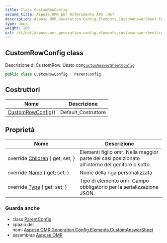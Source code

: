 ```yaml
---
title: Class CustomRowConfig
second_title: Aspose.OMR per Riferimento API .NET
description: Aspose.OMR.Generation.Config.Elements.CustomAnswerSheet.CustomRowConfig classe. Descrizione di CustomRow. Usato conCustomAnswerSheetConfig
type: docs
weight: 160
url: /it/net/aspose.omr.generation.config.elements.customanswersheet/customrowconfig/
---
```

## CustomRowConfig class

Descrizione di CustomRow. Usato con[`CustomAnswerSheetConfig`](../customanswersheetconfig/)

```csharp
public class CustomRowConfig : ParentConfig
```

## Costruttori

| Nome | Descrizione |
| --- | --- |
| [CustomRowConfig](customrowconfig/)() | Default_Costruttore |

## Proprietà

| Nome | Descrizione |
| --- | --- |
| override [Children](../../aspose.omr.generation.config.elements.customanswersheet/customrowconfig/children/) { get; set; } | Elementi figlio omr. Nella maggior parte dei casi posizionato all'interno del genitore o sotto. |
| override [Name](../../aspose.omr.generation.config.elements.customanswersheet/customrowconfig/name/) { get; set; } | Nome della riga personalizzata |
| override [Type](../../aspose.omr.generation.config.elements.customanswersheet/customrowconfig/type/) { get; set; } | Tipo di elemento omr. Campo obbligatorio per la serializzazione JSON. |

### Guarda anche

* class [ParentConfig](../../aspose.omr.generation.config/parentconfig/)
* spazio dei nomi [Aspose.OMR.Generation.Config.Elements.CustomAnswerSheet](../../aspose.omr.generation.config.elements.customanswersheet/)
* assemblea [Aspose.OMR](../../)


